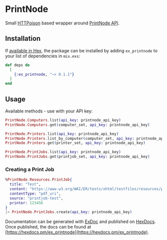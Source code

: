 # PrintNode

Small [HTTPoison](https://github.com/edgurgel/httpoison) based wrapper around [PrintNode API](https://www.printnode.com/en/docs/api/curl).

## Installation

If [available in Hex](https://hex.pm/docs/publish), the package can be installed
by adding `ex_printnode` to your list of dependencies in `mix.exs`:

```elixir
def deps do
  [
    {:ex_printnode, "~> 0.1.1"}
  ]
end
```

## Usage

Available methods - use with your API key:

```elixir
PrintNode.Computers.list(api_key: printnode_api_key)
PrintNode.Computers.get(computer_set, api_key: printnode_api_key)

PrintNode.Printers.list(api_key: printnode_api_key)
PrintNode.Printers.list_by_computer(computer_set, api_key: printnode_api_key)
PrintNode.Printers.get(printer_set, api_key: printnode_api_key)

PrintNode.PrintJobs.list(api_key: printnode_api_key)
PrintNode.PrintJobs.get(printjob_set, api_key: printnode_api_key)
```

### Creating a Print Job

```elixir
%PrintNode.Resources.PrintJob{
  title: "Test",
  content: "https://www.w3.org/WAI/ER/tests/xhtml/testfiles/resources/pdf/dummy.pdf",
  contentType: "pdf_uri",
  source: "printjob-test",
  printer: 123456
}
|> PrintNode.PrintJobs.create(api_key: printnode_api_key)
```

Documentation can be generated with [ExDoc](https://github.com/elixir-lang/ex_doc)
and published on [HexDocs](https://hexdocs.pm). Once published, the docs can
be found at [https://hexdocs.pm/ex_printnode](https://hexdocs.pm/ex_printnode).
